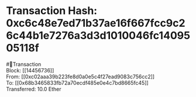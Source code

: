 
Transaction Hash: 0xc6c48e7ed71b37ae16f667fcc9c26c44b1e7276a3d3d1010046fc1409505118f
====================================================================================
  
#💸Transaction  
Block: [[14456736]]  
From: [[0xc02aaa39b223fe8d0a0e5c4f27ead9083c756cc2]]  
To: [[0x68b3465833fb72a70ecdf485e0e4c7bd8665fc45]]  
Transferred: 10.0 Ether